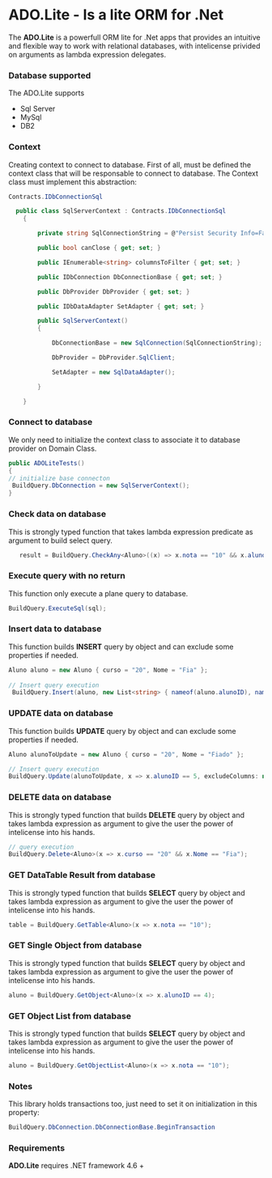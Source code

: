 

# ADO.Lite - Is a lite ORM for .Net #

The **ADO.Lite** is a powerfull ORM lite for .Net apps that provides an intuitive and flexible way to work with relational databases, with intelicense privided on arguments as lambda expression delegates.



### Database supported ###

The ADO.Lite supports

- Sql Server
- MySql
- DB2

### Context ###

Creating context to connect to database. First of all, must be defined the context class that will be responsable to connect to database.
The Context class must implement this abstraction:

```cs
Contracts.IDbConnectionSql 
```


```csharp
  public class SqlServerContext : Contracts.IDbConnectionSql
    {

        private string SqlConnectionString = @"Persist Security Info=False;Integrated Security=true;Initial Catalog=;server=";

        public bool canClose { get; set; }

        public IEnumerable<string> columnsToFilter { get; set; }

        public IDbConnection DbConnectionBase { get; set; }

        public DbProvider DbProvider { get; set; }

        public IDbDataAdapter SetAdapter { get; set; }

        public SqlServerContext()
        {

            DbConnectionBase = new SqlConnection(SqlConnectionString);

            DbProvider = DbProvider.SqlClient;

            SetAdapter = new SqlDataAdapter();

        }

    }
```



### Connect to database ###
 We only need to initialize the context class to associate it to database provider on Domain Class.

```c#
public ADOLiteTests()
{
// initialize base connecton
 BuildQuery.DbConnection = new SqlServerContext();
}
```



### Check data on database ###

This is strongly typed function that takes lambda expression predicate as argument to build select query. 

```c#
   result = BuildQuery.CheckAny<Aluno>((x) => x.nota == "10" && x.alunoID == 5);
```


### Execute query with no return ###

This function only execute a plane query to database. 

```csharp
BuildQuery.ExecuteSql(sql);
```



### Insert data to database ###

This function builds **INSERT** query by object and can exclude some properties if needed.

```csharp
Aluno aluno = new Aluno { curso = "20", Nome = "Fia" };
 
// Insert query execution
 BuildQuery.Insert(aluno, new List<string> { nameof(aluno.alunoID), nameof(aluno.data) });
```



### UPDATE data on database ###

This function builds **UPDATE** query by object and can exclude some properties if needed.

```csharp
Aluno alunoToUpdate = new Aluno { curso = "20", Nome = "Fiado" };

// Insert query execution
BuildQuery.Update(alunoToUpdate, x => x.alunoID == 5, excludeColumns: new List<string> { nameof(alunoUpdated.data) });

```



### DELETE data on database ###
This is strongly typed function that builds **DELETE** query by object and takes lambda expression as argument to give the user the power of intelicense into his hands.

```csharp
// query execution
BuildQuery.Delete<Aluno>(x => x.curso == "20" && x.Nome == "Fia");
```



### GET DataTable Result from database ###

This is strongly typed function that builds **SELECT** query by object and takes lambda expression as argument to give the user the power of intelicense into his hands.

```csharp
table = BuildQuery.GetTable<Aluno>(x => x.nota == "10");
```



### GET Single Object from database ###

This is strongly typed function that builds **SELECT** query by object and takes lambda expression as argument to give the user the power of intelicense into his hands.

```csharp
aluno = BuildQuery.GetObject<Aluno>(x => x.alunoID == 4);
```



### GET Object List from database ###

This is strongly typed function that builds **SELECT** query by object and takes lambda expression as argument to give the user the power of intelicense into his hands.

```csharp
aluno = BuildQuery.GetObjectList<Aluno>(x => x.nota == "10");
```



### Notes ###

This library holds transactions too, just need to set it on initialization in this property:

```csharp
BuildQuery.DbConnection.DbConnectionBase.BeginTransaction
```




### Requirements ###
**ADO.Lite** requires .NET framework 4.6 +